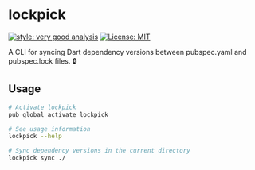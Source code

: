 # lockpick

[![style: very good analysis][very_good_analysis_badge]][very_good_analysis_link]
[![License: MIT][license_badge]][license_link]

A CLI for syncing Dart dependency versions between pubspec.yaml and pubspec.lock files. 🔒

## Usage

```sh
# Activate lockpick
pub global activate lockpick

# See usage information
lockpick --help

# Sync dependency versions in the current directory
lockpick sync ./
```

[license_badge]: https://img.shields.io/badge/license-MIT-blue.svg
[license_link]: https://opensource.org/licenses/MIT
[very_good_analysis_badge]: https://img.shields.io/badge/style-very_good_analysis-B22C89.svg
[very_good_analysis_link]: https://pub.dev/packages/very_good_analysis
